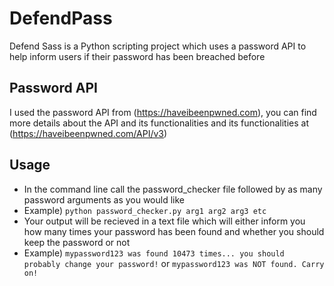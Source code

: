 # DefendPass
Defend Sass is a Python scripting project which uses a password API to help inform users if their password has been breached before

## Password API

I used the password API from (https://haveibeenpwned.com), you can find more details about the API and its functionalities and its functionalities at (https://haveibeenpwned.com/API/v3)

## Usage
* In the command line call the password_checker file followed by as many password arguments as you would like
* Example) `python password_checker.py arg1 arg2 arg3 etc`
* Your output will be recieved in a text file which will either inform you how many times your password has been found and whether you should keep the password or not
* Example) `mypassword123 was found 10473 times... you should probably change your password!` or `mypassword123 was NOT found. Carry on!`
